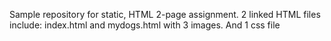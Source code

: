 Sample repository for static, HTML 2-page assignment.
2 linked HTML files include: index.html and mydogs.html with 3 images.
And 1 css file
